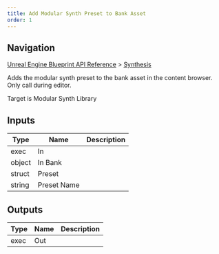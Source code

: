```yaml
---
title: Add Modular Synth Preset to Bank Asset
order: 1
---
```

## Navigation

[Unreal Engine Blueprint API Reference](https://dev.epicgames.com/documentation/en-us/unreal-engine/BlueprintAPI) > [Synthesis](https://dev.epicgames.com/documentation/en-us/unreal-engine/BlueprintAPI/Synthesis)

Adds the modular synth preset to the bank asset in the content browser. Only call during editor.

Target is Modular Synth Library

## Inputs

| Type | Name | Description |
| --- | --- | --- |
| exec | In |  |
| object | In Bank |  |
| struct | Preset |  |
| string | Preset Name |  |

## Outputs

| Type | Name | Description |
| --- | --- | --- |
| exec | Out |  |
